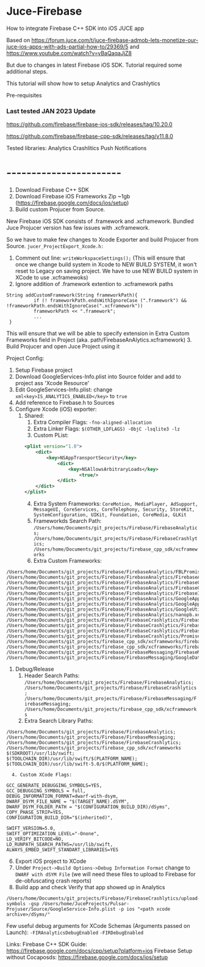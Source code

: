 # Juce-Firebase
How to integrate Firebase C++ SDK into iOS JUCE app

Based on https://forum.juce.com/t/juce-firebase-admob-lets-monetize-our-juce-ios-apps-with-ads-partial-how-to/29369/5
and https://www.youtube.com/watch?v=vBaQaqaJjZ8

But due to changes in latest Firebase iOS SDK. Tutorial required some additional steps.

This tutorial will show how to setup Analytics and Crashlytics

Pre-requisites

### Last tested JAN 2023 Update

https://github.com/firebase/firebase-ios-sdk/releases/tag/10.20.0

https://github.com/firebase/firebase-cpp-sdk/releases/tag/v11.8.0

Tested libraries:
Analytics
Crashlitics
Push Notifications

# -----------------------

1. Download Firebase C++ SDK
2. Download Firebase iOS Frameworks Zip ~1gb (https://firebase.google.com/docs/ios/setup)
3. Build custom Projucer from Source.

New Firebase iOS SDK consists of .framework and .xcframework. Bundled Juce Projucer version has few issues with .xcframework.

So we have to make few changes to Xcode Exporter and build Projucer from Source.
```jucer_ProjectExport_Xcode.h:```
1. Comment out line: ```writeWorkspaceSettings();```
(This will ensure that once we change build system in Xcode to NEW BUILD SYSTEM, it won't reset to Legacy on saving project. We have to use NEW BUILD system in XCode to use .xcframewoks)
2. Ignore addition of .framework extention to .xcframework paths
  ```
  String addCustomFramework(String frameworkPath){
            if (! frameworkPath.endsWithIgnoreCase (".framework") && !frameworkPath.endsWithIgnoreCase(".xcframework"))
            frameworkPath << ".framework";
            ...
   }
  ```
   This will ensure that we will be able to specify extension in Extra Custom Frameworks field in Project (aka. path/FirebaseAnAlytics.xcframework)
3. Build Projucer and open Juce Project using it

Project Config:
1. Setup Firebase project
2. Download GoogleServices-Info.plist into Source folder and add to project ass 'Xcode Resource'
3. Edit GoogleServices-Info.plist: change ```xml<key>IS_ANALYTICS_ENABLED</key>``` to ```true```
4. Add reference to Firebase.h to Sources
5. Configure Xcode (iOS) exporter:
   1. Shared:
      1. Extra Compiler Flags: ```-fno-aligned-allocation```
      2. Extra Linker Flags: ```$(OTHER_LDFLAGS) -ObjC -lsqlite3 -lz```
      3. Custom PList:
        ```xml
        <plist version="1.0">
            <dict>
                <key>NSAppTransportSecurity</key>
                    <dict>
                        <key>NSAllowsArbitraryLoads</key>
                            <true/>
                    </dict>
            </dict>
        </plist>
        ```
      4. Extra System Frameworks: 
      ```CoreMotion, MediaPlayer, AdSupport, MessageUI, CoreServices, CoreTelephony, Security, StoreKit,    SystemConfiguration, UIKit, Foundation, CoreMedia, GLKit```
      1. Frameworkds Search Path: ```/Users/home/Documents/git_projects/Firebase/FirebaseAnalytics;
/Users/home/Documents/git_projects/Firebase/FirebaseCrashlytics;
/Users/home/Documents/git_projects/firebase_cpp_sdk/xcframeworks```
      1. Extra Custom Frameworks:
```
/Users/home/Documents/git_projects/Firebase/FirebaseAnalytics/FBLPromises.xcframework
/Users/home/Documents/git_projects/Firebase/FirebaseAnalytics/FirebaseAnalytics.xcframework
/Users/home/Documents/git_projects/Firebase/FirebaseAnalytics/FirebaseCore.xcframework
/Users/home/Documents/git_projects/Firebase/FirebaseAnalytics/FirebaseCoreInternal.xcframework
/Users/home/Documents/git_projects/Firebase/FirebaseAnalytics/FirebaseInstallations.xcframework
/Users/home/Documents/git_projects/Firebase/FirebaseAnalytics/GoogleAppMeasurement.xcframework
/Users/home/Documents/git_projects/Firebase/FirebaseAnalytics/GoogleAppMeasurementIdentitySupport.xcframework
/Users/home/Documents/git_projects/Firebase/FirebaseAnalytics/GoogleUtilities.xcframework
/Users/home/Documents/git_projects/Firebase/FirebaseAnalytics/nanopb.xcframework
/Users/home/Documents/git_projects/Firebase/FirebaseCrashlytics/FirebaseCoreExtension.xcframework
/Users/home/Documents/git_projects/Firebase/FirebaseCrashlytics/FirebaseCrashlytics.xcframework
/Users/home/Documents/git_projects/Firebase/FirebaseCrashlytics/FirebaseSessions.xcframework
/Users/home/Documents/git_projects/Firebase/FirebaseCrashlytics/PromisesSwift.xcframework
/Users/home/Documents/git_projects/firebase_cpp_sdk/xcframeworks/firebase_analytics.xcframework
/Users/home/Documents/git_projects/firebase_cpp_sdk/xcframeworks/firebase.xcframework
/Users/home/Documents/git_projects/Firebase/FirebaseMessaging/FirebaseMessaging.xcframework
/Users/home/Documents/git_projects/Firebase/FirebaseMessaging/GoogleDataTransport.xcframework
```
   1. Debug/Release
      1. Header Search Paths: ```/Users/home/Documents/git_projects/Firebase/FirebaseAnalytics;
/Users/home/Documents/git_projects/Firebase/FirebaseCrashlytics;
/Users/home/Documents/git_projects/Firebase/FirebaseMessaging/FirebaseMessaging;
/Users/home/Documents/git_projects/firebase_cpp_sdk/xcframeworks```
      3. Extra Search Library Paths:
```
/Users/home/Documents/git_projects/Firebase/FirebaseAnalytics;
/Users/home/Documents/git_projects/Firebase/FirebaseMessaging;
/Users/home/Documents/git_projects/Firebase/FirebaseCrashlytics;
/Users/home/Documents/git_projects/firebase_cpp_sdk/xcframeworks
$(SDKROOT)/usr/lib/swift;
$(TOOLCHAIN_DIR)/usr/lib/swift/$(PLATFORM_NAME);
$(TOOLCHAIN_DIR)/usr/lib/swift-5.0/$(PLATFORM_NAME);
```
      4. Custom XCode Flags:
```
GCC_GENERATE_DEBUGGING_SYMBOLS=YES, 
GCC_DEBUGGING_SYMBOLS = full,  
DEBUG_INFORMATION_FORMAT=dwarf-with-dsym,  
DWARF_DSYM_FILE_NAME = "$(TARGET_NAME).dSYM",  
DWARF_DSYM_FOLDER_PATH = "$(CONFIGURATION_BUILD_DIR)/dSyms",
COPY_PHASE_STRIP=YES,
CONFIGURATION_BUILD_DIR="$(inherited)",

SWIFT_VERSION=5.0,
SWIFT_OPTIMIZATION_LEVEL="-Onone",
LD_VERIFY_BITCODE=NO,
LD_RUNPATH_SEARCH_PATHS=/usr/lib/swift,
ALWAYS_EMBED_SWIFT_STANDART_LIBRARIES=YES
```
6. Export iOS project to XCode
7. Under ```Project->Build Options->Debug Information Format``` change to ```DWARF with dSYM File``` (we will need these files to upload to Firebase for de-obfuscating crash reports)
8. Build app and check Verify that app showed up in Analytics

```
/Users/home/Documents/git_projects/Firebase/FirebaseCrashlytics/upload-symbols -gsp /Users/home/JuceProjects/Pulsar-Projuser/Source/GoogleService-Info.plist -p ios "<path xcode archive>/dSyms/"
```

Few useful debug arguments for XCode Schemas (Arguments passed on Launch):
```-FIRAnalyticsDebugEnabled```
```-FIRDebugEnabled```


Links:
Firebase C++ SDK Guide: https://firebase.google.com/docs/cpp/setup?platform=ios
Firebase Setup without Cocaposds: https://firebase.google.com/docs/ios/setup
